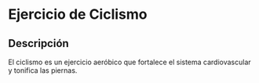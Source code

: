 # Ejercicio de Ciclismo

## Descripción
El ciclismo es un ejercicio aeróbico que fortalece el sistema cardiovascular y tonifica las piernas.